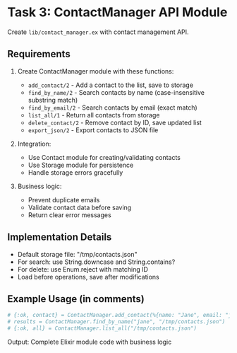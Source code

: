 # Task 3: ContactManager API Module

Create `lib/contact_manager.ex` with contact management API.

## Requirements
1. Create ContactManager module with these functions:
   - `add_contact/2` - Add a contact to the list, save to storage
   - `find_by_name/2` - Search contacts by name (case-insensitive substring match)
   - `find_by_email/2` - Search contacts by email (exact match)
   - `list_all/1` - Return all contacts from storage
   - `delete_contact/2` - Remove contact by ID, save updated list
   - `export_json/2` - Export contacts to JSON file

2. Integration:
   - Use Contact module for creating/validating contacts
   - Use Storage module for persistence
   - Handle storage errors gracefully

3. Business logic:
   - Prevent duplicate emails
   - Validate contact data before saving
   - Return clear error messages

## Implementation Details
- Default storage file: "/tmp/contacts.json"
- For search: use String.downcase and String.contains?
- For delete: use Enum.reject with matching ID
- Load before operations, save after modifications

## Example Usage (in comments)
```elixir
# {:ok, contact} = ContactManager.add_contact(%{name: "Jane", email: "jane@example.com"}, "/tmp/contacts.json")
# results = ContactManager.find_by_name("jane", "/tmp/contacts.json")
# {:ok, all} = ContactManager.list_all("/tmp/contacts.json")
```

Output: Complete Elixir module code with business logic
